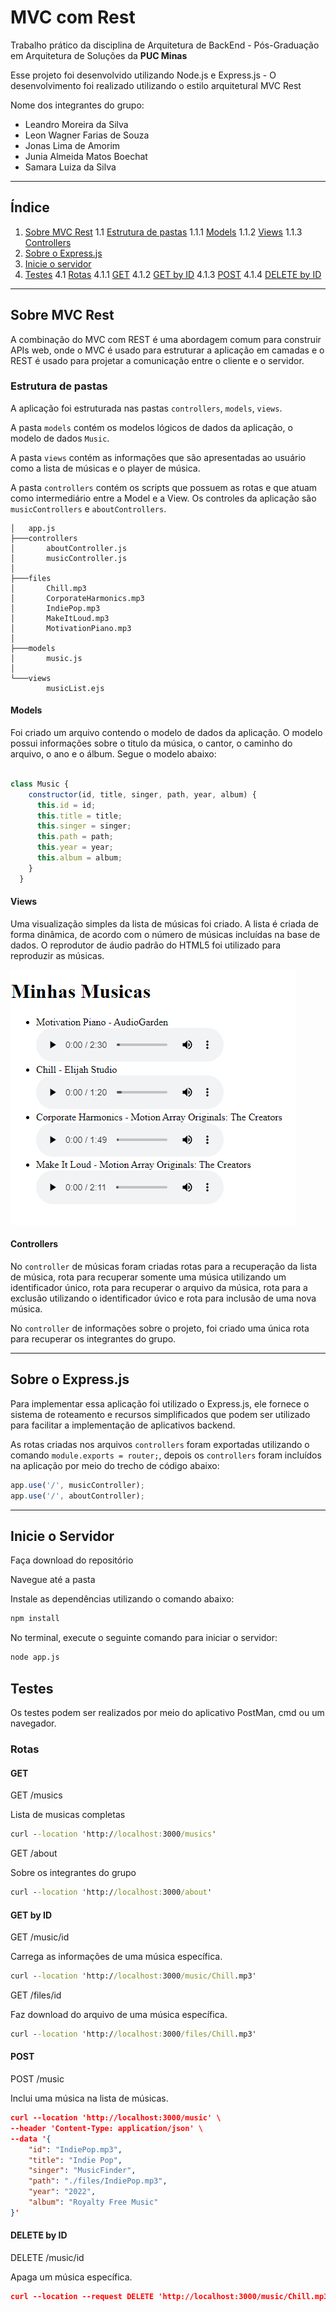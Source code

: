 # MVC com Rest

Trabalho prático da disciplina de Arquitetura de BackEnd - Pós-Graduação em Arquitetura de Soluções da **PUC Minas**

Esse projeto foi desenvolvido utilizando Node.js e Express.js - O desenvolvimento foi realizado utilizando o estilo arquitetural MVC Rest

Nome dos integrantes do grupo:

- Leandro Moreira da Silva
- Leon Wagner Farias de Souza
- Jonas Lima de Amorim
- Junia Almeida Matos Boechat
- Samara Luiza da Silva

---

## <a> Índice </a>

1. [Sobre MVC Rest](#sobre-mvc-rest)
    1.1 [Estrutura de pastas](#estrutura-de-pastas)
        1.1.1 [Models](#models)
        1.1.2 [Views](#views)
        1.1.3 [Controllers](#controllers)
2. [Sobre o Express.js](#sobre-o-expressjs)
3. [Inicie o servidor](#inicie-o-servidor)
4. [Testes](#testes)
    4.1 [Rotas](#rotas)
        4.1.1 [GET](#get)
        4.1.2 [GET by ID](#get-by-id)
        4.1.3 [POST](#post)
        4.1.4 [DELETE by ID](#delete-by-id)

---

## <a name="sobre-mvc-rest">Sobre MVC Rest </a>

A combinação do MVC com REST é uma abordagem comum para
construir APIs web, onde o MVC é usado para estruturar a aplicação em camadas e o REST é usado para projetar a comunicação entre o cliente e o servidor.

### <a name="estrutura-pastas"> Estrutura de pastas </a>

A aplicação foi estruturada nas pastas `controllers`, `models`, `views`.

A pasta `models` contém os modelos lógicos de dados da aplicação, o modelo de dados `Music`.

A pasta `views` contém as informações que são apresentadas ao usuário como a lista de músicas e o player de música.

A pasta `controllers` contém os scripts que possuem as rotas e que atuam como intermediário entre a Model e a View. Os controles da aplicação são `musicControllers` e `aboutControllers`.

``` shell
│   app.js
├───controllers
│       aboutController.js
│       musicController.js
│
├───files
│       Chill.mp3
│       CorporateHarmonics.mp3
│       IndiePop.mp3
│       MakeItLoud.mp3
│       MotivationPiano.mp3
│
├───models
│       music.js
│
└───views
        musicList.ejs

```

#### <a name="model"> Models </a>

Foi criado um arquivo contendo o modelo de dados da aplicação. O modelo possui informações sobre o titulo da música, o cantor, o caminho do arquivo, o ano e o álbum. Segue o modelo abaixo:

```javascript

class Music {
    constructor(id, title, singer, path, year, album) {
      this.id = id;
      this.title = title;
      this.singer = singer;
      this.path = path;
      this.year = year;
      this.album = album;
    }
  }

```

#### <a name="views"> Views </a>

Uma visualização simples da lista de músicas foi criado. A lista é criada de forma dinâmica, de acordo com o número de músicas incluídas na base de dados. O reprodutor de áudio padrão do HTML5 foi utilizado para reproduzir as músicas.

![image](./files/view_page.png)

#### <a name="controllers"> Controllers </a>

No `controller` de músicas foram criadas rotas para a recuperação da lista de música, rota para recuperar somente uma música utilizando um identificador único, rota para recuperar o arquivo da música, rota para a exclusão utilizando o identificador úvico e rota para inclusão de uma nova música.

No `controller` de informações sobre o projeto, foi criado uma única rota para recuperar os integrantes do grupo.

---

## <a name="sobre-express">Sobre o Express.js </a>

Para implementar essa aplicação foi utilizado o Express.js, ele fornece o sistema de roteamento e recursos simplificados que podem ser utilizado para facilitar a implementação de aplicativos backend.

As rotas criadas nos arquivos `controllers` foram exportadas utilizando o comando `module.exports = router;`, depois os `controllers` foram incluídos na aplicação por meio do trecho de código abaixo:

``` javascript
app.use('/', musicController);
app.use('/', aboutController);
```

---

## <a name="iniciar-servidor">Inicie o Servidor </a>

Faça download do repositório

Navegue até a pasta

Instale as dependências utilizando o comando abaixo:

```cmd
npm install
```

No terminal, execute o seguinte comando para iniciar o servidor:

```cmd
node app.js
```

## <a name="testes">Testes </a>

Os testes podem ser realizados por meio do aplicativo PostMan, cmd ou um navegador.

### <a name="rotas">Rotas </a>

#### <a name="get">GET </a>

GET /musics

Lista de musicas completas

```cmd
curl --location 'http://localhost:3000/musics'

```

GET /about

Sobre os integrantes do grupo

```cmd
curl --location 'http://localhost:3000/about'

```

#### <a name="get-id">GET by ID </a>

GET /music/id

Carrega as informações de uma música específica.

```cmd
curl --location 'http://localhost:3000/music/Chill.mp3'
```

GET /files/id

Faz download do arquivo de uma música específica.

```cmd
curl --location 'http://localhost:3000/files/Chill.mp3'
```

#### <a name="post">POST </a>

POST /music

Inclui uma música na lista de músicas.

```json
curl --location 'http://localhost:3000/music' \
--header 'Content-Type: application/json' \
--data '{
    "id": "IndiePop.mp3",
    "title": "Indie Pop",
    "singer": "MusicFinder",
    "path": "./files/IndiePop.mp3",
    "year": "2022",
    "album": "Royalty Free Music"
}'

```

#### <a name="delete-id">DELETE by ID </a>

DELETE /music/id

Apaga um música específica.

```json
curl --location --request DELETE 'http://localhost:3000/music/Chill.mp3'
```
